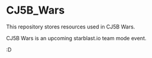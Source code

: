 # CJ5B_Wars
This repository stores resources used in CJ5B Wars.

CJ5B Wars is an upcoming starblast.io team mode event.

:D
